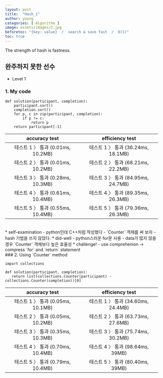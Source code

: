 ```yaml
---
layout: post
title:  "Hash_1"
author: young
categories: [ Algorithm ]
image: assets/images/3.jpg
beforetoc: "{key: value}  /  search & save fast  /  O(1)"
toc: true
---
```

The strength of hash is fastness.

## 완주하지 못한 선수
* Level 1

### 1. My code

```python3
def solution(participant, completion):
    participant.sort()
    completion.sort()
    for p, c in zip(participant, completion):
        if p != c:
            return p
    return participant[-1]
```

| accuracy test | efficiency test |
|:---:|:---:|
|테스트 1 〉	통과 (0.01ms, 10.2MB)|테스트 1 〉	통과 (36.24ms, 18.1MB)|
|테스트 2 〉	통과 (0.01ms, 10.2MB)|테스트 2 〉	통과 (68.21ms, 22.2MB)|
|테스트 3 〉	통과 (0.28ms, 10.3MB)|테스트 3 〉	통과 (84.95ms, 24.7MB)|
|테스트 4 〉	통과 (0.61ms, 10.4MB)|테스트 4 〉	통과 (89.35ms, 26.3MB)|
|테스트 5 〉	통과 (0.55ms, 10.4MB)|테스트 5 〉	통과 (79.36ms, 26.3MB)|
<br>
* self-examination
  - python인데 C++처럼 작성했다
  - `Counter` 객체를 써 보자
  - hash 기법을 쓰지 않았다.
* did-well
  - python스러운 for문 사용
  - data가 많지 않을 경우 `Counter` 객체보다 높은 효율성
* challenge!
  - use comprehenion → compress `for` and `return` statement
<br>
### 2. Using `Counter` method
 
 ```python3
import collections

def solution(participant, completion):
    return list(collections.Counter(participant) - collections.Counter(completion))[0]
 ```
 
| accuracy test | efficiency test |
|:---:|:---:|
|테스트 1 〉	통과 (0.05ms, 10.1MB)|테스트 1 〉	통과 (34.60ms, 24.4MB)|
|테스트 2 〉	통과 (0.05ms, 10.2MB)|테스트 2 〉	통과 (63.73ms, 27.6MB)|
|테스트 3 〉	통과 (0.35ms, 10.3MB)|테스트 3 〉	통과 (75.74ms, 30.2MB)|
|테스트 4 〉	통과 (0.70ms, 10.4MB)|테스트 4 〉	통과 (98.64ms, 39MB)|
|테스트 5 〉	통과 (0.79ms, 10.4MB)|테스트 5 〉	통과 (80.40ms, 39MB)|
